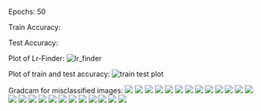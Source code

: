 Epochs: 50

Train Accuracy:

Test Accuracy:

Plot of Lr-Finder:
<img src="https://github.com/mshilpaa/EVA4/edit/master/Session%2010/images/lr_finder.png" alt='lr_finder'/>

Plot of train and test accuracy:
<img src="https://github.com/mshilpaa/EVA4/edit/master/Session%2010/images/train_test_plot.png" alt='train test plot'/>

Gradcam for misclassified images:
<img src="https://github.com/mshilpaa/EVA4/edit/master/Session%2010/images/gradcam_0.png"/>
<img src="https://github.com/mshilpaa/EVA4/edit/master/Session%2010/images/gradcam_1.png"/>
<img src="https://github.com/mshilpaa/EVA4/edit/master/Session%2010/images/gradcam_2.png"/>
<img src="https://github.com/mshilpaa/EVA4/edit/master/Session%2010/images/gradcam_3.png"/>
<img src="https://github.com/mshilpaa/EVA4/edit/master/Session%2010/images/gradcam_4.png"/>
<img src="https://github.com/mshilpaa/EVA4/edit/master/Session%2010/images/gradcam_5.png"/>
<img src="https://github.com/mshilpaa/EVA4/edit/master/Session%2010/images/gradcam_6.png"/>
<img src="https://github.com/mshilpaa/EVA4/edit/master/Session%2010/images/gradcam_7.png"/>
<img src="https://github.com/mshilpaa/EVA4/edit/master/Session%2010/images/gradcam_8.png"/>
<img src="https://github.com/mshilpaa/EVA4/edit/master/Session%2010/images/gradcam_9.png"/>
<img src="https://github.com/mshilpaa/EVA4/edit/master/Session%2010/images/gradcam_10.png"/>
<img src="https://github.com/mshilpaa/EVA4/edit/master/Session%2010/images/gradcam_11.png"/>
<img src="https://github.com/mshilpaa/EVA4/edit/master/Session%2010/images/gradcam_12.png"/>
<img src="https://github.com/mshilpaa/EVA4/edit/master/Session%2010/images/gradcam_13.png"/>
<img src="https://github.com/mshilpaa/EVA4/edit/master/Session%2010/images/gradcam_14.png"/>
<img src="https://github.com/mshilpaa/EVA4/edit/master/Session%2010/images/gradcam_15.png"/>
<img src="https://github.com/mshilpaa/EVA4/edit/master/Session%2010/images/gradcam_16.png"/>
<img src="https://github.com/mshilpaa/EVA4/edit/master/Session%2010/images/gradcam_17.png"/>
<img src="https://github.com/mshilpaa/EVA4/edit/master/Session%2010/images/gradcam_18.png"/>
<img src="https://github.com/mshilpaa/EVA4/edit/master/Session%2010/images/gradcam_19.png"/>
<img src="https://github.com/mshilpaa/EVA4/edit/master/Session%2010/images/gradcam_20.png"/>
<img src="https://github.com/mshilpaa/EVA4/edit/master/Session%2010/images/gradcam_21.png"/>
<img src="https://github.com/mshilpaa/EVA4/edit/master/Session%2010/images/gradcam_22.png"/>
<img src="https://github.com/mshilpaa/EVA4/edit/master/Session%2010/images/gradcam_23.png"/>
<img src="https://github.com/mshilpaa/EVA4/edit/master/Session%2010/images/gradcam_24.png"/>





